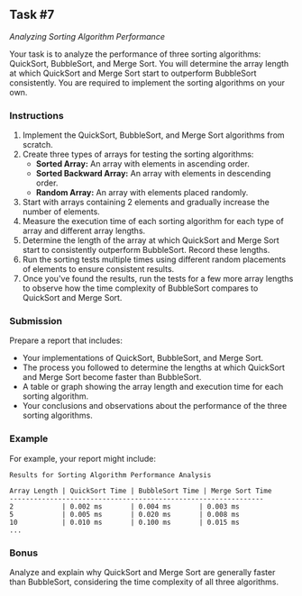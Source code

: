 ## Task #7
*Analyzing Sorting Algorithm Performance*

Your task is to analyze the performance of three sorting algorithms: QuickSort, BubbleSort, and Merge Sort. You will determine the array length at which QuickSort and Merge Sort start to outperform BubbleSort consistently. You are required to implement the sorting algorithms on your own.

### Instructions
1. Implement the QuickSort, BubbleSort, and Merge Sort algorithms from scratch.
2. Create three types of arrays for testing the sorting algorithms:
    - **Sorted Array:** An array with elements in ascending order.
    - **Sorted Backward Array:** An array with elements in descending order.
    - **Random Array:** An array with elements placed randomly.
3. Start with arrays containing 2 elements and gradually increase the number of elements.
4. Measure the execution time of each sorting algorithm for each type of array and different array lengths.
5. Determine the length of the array at which QuickSort and Merge Sort start to consistently outperform BubbleSort. Record these lengths.
6. Run the sorting tests multiple times using different random placements of elements to ensure consistent results.
7. Once you've found the results, run the tests for a few more array lengths to observe how the time complexity of BubbleSort compares to QuickSort and Merge Sort.

### Submission
Prepare a report that includes:
- Your implementations of QuickSort, BubbleSort, and Merge Sort.
- The process you followed to determine the lengths at which QuickSort and Merge Sort become faster than BubbleSort.
- A table or graph showing the array length and execution time for each sorting algorithm.
- Your conclusions and observations about the performance of the three sorting algorithms.

### Example
For example, your report might include:
```
Results for Sorting Algorithm Performance Analysis

Array Length | QuickSort Time | BubbleSort Time | Merge Sort Time
---------------------------------------------------------------
2            | 0.002 ms       | 0.004 ms       | 0.003 ms
5            | 0.005 ms       | 0.020 ms       | 0.008 ms
10           | 0.010 ms       | 0.100 ms       | 0.015 ms
...

```

### Bonus
Analyze and explain why QuickSort and Merge Sort are generally faster than BubbleSort, considering the time complexity of all three algorithms.
